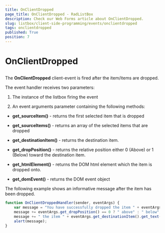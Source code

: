 ```yaml
---
title: OnClientDropped
page_title: OnClientDropped - RadListBox
description: Check our Web Forms article about OnClientDropped.
slug: listbox/client-side-programming/events/onclientdropped
tags: onclientdropped
published: True
position: 7
---
```


# OnClientDropped

## 

The **OnClientDropped** client-event is fired after the item/items are dropped.

The event handler receives two parameters:

1. The instance of the listbox firing the event

2. An event arguments parameter containing the following methods:

* **get_sourceItem()** - returns the first selected item that is dropped

* **get_sourceItems()** - returns an array of the selected items that are dropped

* **get_destinationItem()** - returns the destination item.

* **get_dropPosition()** - returns the relative position either 0 (Above) or 1 (Below) toward the destination item.

* **get_htmlElement()** - returns the DOM html element which the item is dropped onto.

* **get_domEvent()** - returns the DOM event object

The following example shows an informative message after the item has been dropped.

````JavaScript	
function OnClientDroppedHandler(sender, eventArgs) {
	var message = "You have successfully dropped the item " + eventArgs.get_sourceItem().get_text();
	message += eventArgs.get_dropPosition() == 0 ? " above" : " below";
	message += " the item " + eventArgs.get_destinationItem().get_text() + "?";
	alert(message);
}				
````


